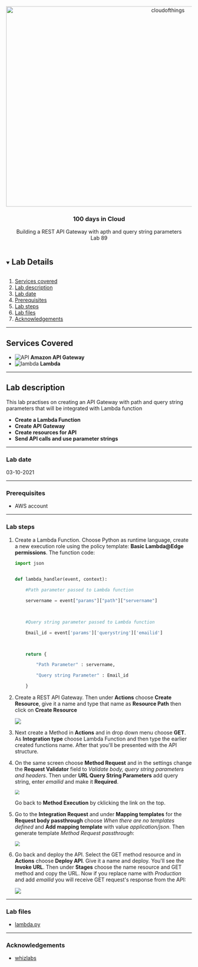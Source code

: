 <br />

<p align="center">
  <a href="img/">
    <img src="img/diagram.png" alt="cloudofthings" width="862" height="542">
  </a>



  <h3 align="center">100 days in Cloud</h3>

  <p align="center">
    Building a REST API Gateway with apth and query string parameters
    <br />
    Lab 89
    <br />
  </p>





</p>

<details open="open">
  <summary><h2 style="display: inline-block">Lab Details</h2></summary>
  <ol>
    <li><a href="#services-covered">Services covered</a>
    <li><a href="#lab-description">Lab description</a></li>
    </li>
    <li><a href="#lab-date">Lab date</a></li>
    <li><a href="#prerequisites">Prerequisites</a></li>    
    <li><a href="#lab-steps">Lab steps</a></li>
    <li><a href="#lab-files">Lab files</a></li>
    <li><a href="#acknowledgements">Acknowledgements</a></li>
  </ol>
</details>

---

## Services Covered
*  ![API](https://github.com/CloudedThings/100-Days-in-Cloud/blob/main/images/Api_Gateway.png) **Amazon API Gateway**
*  ![lambda](https://github.com/CloudedThings/100-Days-in-Cloud/blob/main/images/AWS_Lambda.png) **Lambda**

---

## Lab description
This lab practises on creating an API Gateway with path and query string parameters that will be integrated with Lambda function

* **Create a Lambda Function**
* **Create API Gateway**
* **Create resources for API**
* **Send API calls and use parameter strings**

---

### Lab date
03-10-2021

---

### Prerequisites
* AWS account

---

### Lab steps
1. Create a Lambda Function. Choose Python as runtime language, create a new execution role using the policy template: **Basic Lambda@Edge permissions**. The function code:

   ```python
   import json
   
    
   def lambda_handler(event, context):
   
       #Path parameter passed to Lambda function
   
       servername = event["params"]["path"]["servername"]
   
       
   
       #Query string parameter passed to Lambda function
   
       Email_id = event['params']['querystring']['emailid']
   
       
   
       return {
   
           "Path Parameter" : servername,
   
           "Query string Parameter" : Email_id
   
       }
   ```

2. Create a REST API Gateway. Then under **Actions** choose **Create Resource**, give it a name and type that name as **Resource Path** then click on **Create Resource**

   ![](img/apiresource.png)

3. Next create a Method in **Actions** and in drop down menu choose **GET**. As **Integration type** choose Lambda Function and then type the earlier created functions name. After that you'll be presented with the API structure.

4. On the same screen choose **Method Request** and in the settings change the **Request Validator** field to _Validate body, query string parameters and headers_. Then under **URL Query String Parameters** add query string, enter *emailid* and make it **Required**. 

   <img src="img/apimethod.png" style="zoom:75%;" />

   Go back to **Method Execution** by cklicking the link on the top.

5. Go to the **Integration Request** and under **Mapping templates** for the **Request body passthrough** choose *When there are no templates defined* and **Add mapping template** with value *application/json*. Then generate template *Method Request passthrough*:

   <img src="img/mappingtemplates.png" style="zoom:80%;" />

6. Go back and deploy the API. Select the GET method resource and in **Actions** choose **Deploy API**. Give it a name and deploy. You'll see the **Invoke URL**. Then under **Stages** choose the name resource and GET method and copy the URL. Now if you replace name with *Production* and add *emailid* you will receive GET request's response from the API:

   ![](C:\Users\lesze\OneDrive\Documents\AWS\100-Days-in-Cloud\100-Days-in-Cloud\Labs\89-API-Gateway-with-parameters\img\apiresponse.png)

---
### Lab files

* [lambda.py]()

---

### Acknowledgements
* [whizlabs](https://play.whizlabs.com/site/task_details?lab_type=1&task_id=157&quest_id=36)

